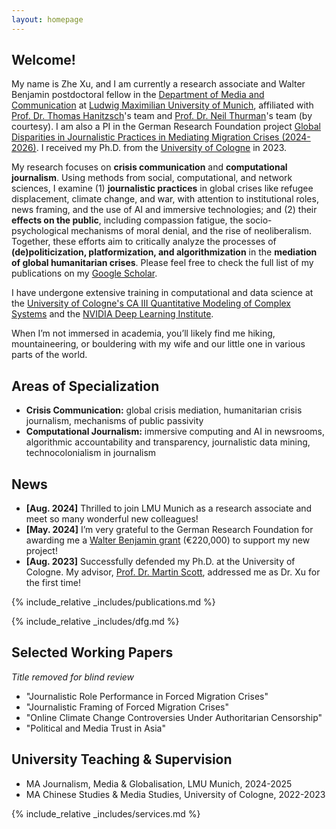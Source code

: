 ```yaml
---
layout: homepage
---
```


## Welcome!

My name is Zhe Xu, and I am currently a research associate and Walter Benjamin postdoctoral fellow in the [Department of Media and Communication](https://www.ifkw.uni-muenchen.de/index.html) at [Ludwig Maximilian University of Munich](https://www.lmu.de/en/), affiliated with [Prof. Dr. Thomas Hanitzsch](https://www.ifkw.uni-muenchen.de/organisation/personen/professoren/hanitzsch_thomas/index.html)'s team and [Prof. Dr. Neil Thurman](https://neilthurman.com/)'s team (by courtesy). I am also a PI in the German Research Foundation project [Global Disparities in Journalistic Practices in Mediating Migration Crises (2024-2026)](https://gepris.dfg.de/gepris/projekt/539233881?context=projekt&task=showDetail&id=539233881&). I received my Ph.D. from the [University of Cologne](https://portal.uni-koeln.de/es/uoc-home) in 2023.

My research focuses on **crisis communication** and **computational journalism**. Using methods from social, computational, and network sciences, I examine (1) **journalistic practices** in global crises like refugee displacement, climate change, and war, with attention to institutional roles, news framing, and the use of AI and immersive technologies; and (2) their **effects on the public**, including compassion fatigue, the socio-psychological mechanisms of moral denial, and the rise of neoliberalism. Together, these efforts aim to critically analyze the processes of **(de)politicization, platformization, and algorithmization** in the **mediation of global humanitarian crises**. Please feel free to check the full list of my publications on my [Google Scholar](https://scholar.google.de/citations?user=lxUyedYAAAAJ&hl=en&oi=sra).

I have undergone extensive training in computational and data science at the [University of Cologne's CA III Quantitative Modeling of Complex Systems](http://ml-school.uni-koeln.de/) and the [NVIDIA Deep Learning Institute](https://learn.nvidia.com/courses/course-detail?course_id=course-v1:DLI+C-FX-06+V2).

When I’m not immersed in academia, you’ll likely find me hiking, mountaineering, or bouldering with my wife and our little one in various parts of the world.

## Areas of Specialization

- **Crisis Communication:** global crisis mediation, humanitarian crisis journalism, mechanisms of public passivity
- **Computational Journalism:** immersive computing and AI in newsrooms, algorithmic accountability and transparency, journalistic data mining, technocolonialism in journalism

## News

- **[Aug. 2024]** Thrilled to join LMU Munich as a research associate and meet so many wonderful new colleagues!
- **[May. 2024]** I’m very grateful to the German Research Foundation for awarding me a [Walter Benjamin grant](https://www.dfg.de/en/research-funding/funding-opportunities/programmes/individual/walter-benjamin) (€220,000) to support my new project!
- **[Aug. 2023]** Successfully defended my Ph.D. at the University of Cologne. My advisor, [Prof. Dr. Martin Scott](https://research-portal.uea.ac.uk/en/persons/martin-scott), addressed me as Dr. Xu for the first time!

{% include_relative _includes/publications.md %}

{% include_relative _includes/dfg.md %}

## Selected Working Papers
*Title removed for blind review*
- "Journalistic Role Performance in Forced Migration Crises"
- "Journalistic Framing of Forced Migration Crises"
- "Online Climate Change Controversies Under Authoritarian Censorship"
- "Political and Media Trust in Asia"

## University Teaching & Supervision

- MA Journalism, Media & Globalisation, LMU Munich, 2024-2025
- MA Chinese Studies & Media Studies, University of Cologne, 2022-2023

{% include_relative _includes/services.md %}
